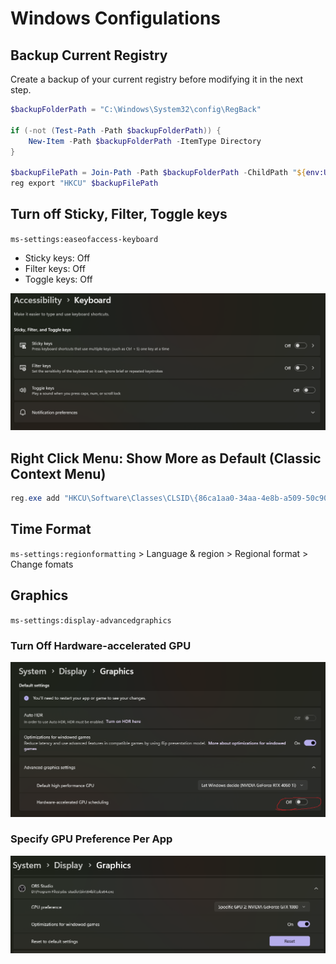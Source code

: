 # Windows Configulations

## Backup Current Registry

Create a backup of your current registry before modifying it in the next step.

```ps1
$backupFolderPath = "C:\Windows\System32\config\RegBack"

if (-not (Test-Path -Path $backupFolderPath)) {
    New-Item -Path $backupFolderPath -ItemType Directory
}

$backupFilePath = Join-Path -Path $backupFolderPath -ChildPath "${env:USERNAME}-HKCU-$(Get-Date -Format 'yyyyMMddHHmmss').reg"
reg export "HKCU" $backupFilePath
```

## Turn off Sticky, Filter, Toggle keys

`ms-settings:easeofaccess-keyboard`

- Sticky keys: Off
- Filter keys: Off
- Toggle keys: Off

![alt text](img/turn-off-sticky.png)

## Right Click Menu: Show More as Default (Classic Context Menu)

```ps1
reg.exe add "HKCU\Software\Classes\CLSID\{86ca1aa0-34aa-4e8b-a509-50c905bae2a2}\InprocServer32" /f /ve
```

## Time Format

`ms-settings:regionformatting` > Language & region > Regional format > Change fomats

## Graphics

`ms-settings:display-advancedgraphics`

### Turn Off Hardware-accelerated GPU

![alt text](img/turn-off-hardware-accelerated-gpu.png)

### Specify GPU Preference Per App

![alt text](img/graphics-conf-per-app.png)
